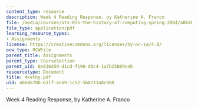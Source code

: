 ```yaml
---
content_type: resource
description: Week 4 Reading Response, by Katherine A. Franco
file: /media/courses/sts-035-the-history-of-computing-spring-2004/a064678b611fac691c525b8711a8c988_4kathy.pdf
file_type: application/pdf
learning_resource_types:
- Assignments
license: https://creativecommons.org/licenses/by-nc-sa/4.0/
ocw_type: OCWFile
parent_title: Assignments
parent_type: CourseSection
parent_uid: 8e836459-d1cd-f190-d0c4-1a7b25809ceb
resourcetype: Document
title: 4kathy.pdf
uid: a064678b-611f-ac69-1c52-5b8711a8c988
---
```

Week 4 Reading Response, by Katherine A. Franco